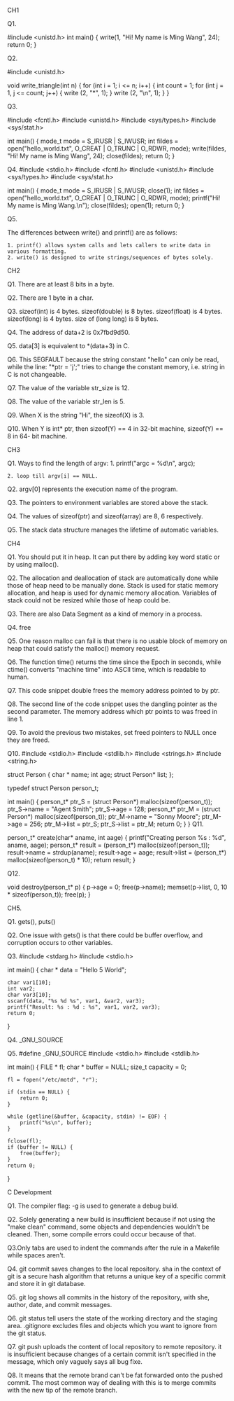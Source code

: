 CH1

Q1.

#include <unistd.h>
int main() {
	write(1, "Hi! My name is Ming Wang", 24);
	return 0;
}



Q2.

#include <unistd.h>
	
void write_triangle(int n) {
	for (int i = 1; i <= n; i++) {
		int count = 1;
		for (int j = 1, j <= count; j++) {
			write (2, "*", 1);
		}
		write (2, "\n", 1);
	}
}


Q3.

#include <fcntl.h>
#include <unistd.h>
#include <sys/types.h>
#include <sys/stat.h>


int main() {
	mode_t mode = S_IRUSR | S_IWUSR;
	int fildes = open("hello_world.txt", O_CREAT | O_TRUNC | O_RDWR, mode);
	write(fildes, "Hi! My name is Ming Wang", 24);
	close(fildes);
	return 0;
}

Q4.
#include <stdio.h>
#include <fcntl.h>
#include <unistd.h>
#include <sys/types.h>
#include <sys/stat.h>


int main() {
	mode_t mode = S_IRUSR | S_IWUSR;
	close(1);
	int fildes = open("hello_world.txt", O_CREAT | O_TRUNC | O_RDWR, mode);
	printf("Hi! My name is Ming Wang.\n");
	close(fildes);
	open(1);
	return 0;
}

Q5.

The differences between write() and printf() are as follows:

	1. printf() allows system calls and lets callers to write data in various formatting.
	2. write() is designed to write strings/sequences of bytes solely.

CH2

Q1. There are at least 8 bits in a byte.

Q2. There are 1 byte in a char.

Q3. sizeof(int) is 4 bytes.
       sizeof(double) is 8 bytes.
       sizeof(float) is 4 bytes.
       sizeof(long) is 4 bytes.
       size of (long long) is 8 bytes.

Q4. The address of data+2 is 0x7fbd9d50.

Q5. data[3] is equivalent to *(data+3) in C.

Q6. This SEGFAULT because the string constant "hello" can only be read, while the line: "*ptr = 'j';" tries to change the constant memory, i.e. string in C is not changeable.

Q7. The value of the variable str_size is 12.

Q8. The value of the variable str_len is 5.

Q9. When X is the string "Hi", the sizeof(X) is 3.

Q10. When Y is int* ptr, then sizeof(Y) == 4 in 32-bit machine, sizeof(Y) == 8 in 64- bit machine.

CH3

Q1. Ways to find the length of argv:
	1. printf("argc = %d\n", argc);

	2. loop till argv[i] == NULL.

Q2. argv[0] represents the execution name of the program.

Q3. The pointers to environment variables are stored above the stack.

Q4. The values of sizeof(ptr) and sizeof(array) are 8, 6 respectively.

Q5. The stack data structure manages the lifetime of automatic variables.

CH4

Q1. You should put it in heap. It can put there by adding key word static or by using malloc().

Q2. The allocation and deallocation of stack are automatically done while those of heap need to be manually done.
       Stack is used for static memory allocation, and heap is used for dynamic memory allocation.
       Variables of stack could not be resized while those of heap could be.

Q3. There are also Data Segment as a kind of memory in a process.

Q4. free

Q5. One reason malloc can fail is that there is no usable block of memory on heap that could satisfy the malloc() memory request.

Q6. The function time() returns the time since the Epoch in seconds, while ctime() converts "machine time" into ASCII time, which is readable to human.

Q7. This code snippet double frees the memory address pointed to by ptr.

Q8. The second line of the code snippet uses the dangling pointer as the second parameter. The memory address which ptr points to was freed in line 1.

Q9. To avoid the previous two mistakes, set freed pointers to NULL once they are freed.

Q10.
#include <stdio.h>
#include <stdlib.h>
#include <strings.h>
#include <string.h>

struct Person {
	char * name;
	int age;
	struct Person* list;
};

typedef struct Person person_t;


int main() {
	person_t* ptr_S = (struct Person*) malloc(sizeof(person_t));
	ptr_S->name = "Agent Smith";
	ptr_S->age = 128;
	person_t* ptr_M = (struct Person*) malloc(sizeof(person_t));
	ptr_M->name = "Sonny Moore";
	ptr_M->age = 256;
	ptr_M->list = ptr_S;
	ptr_S->list = ptr_M;
	return 0;
}
}
Q11.

person_t* create(char* aname, int aage) {
	printf("Creating person %s : %d", aname, aage);
	person_t* result = (person_t*) malloc(sizeof(person_t));
	result->name = strdup(aname);
	result->age = aage;
	result->list = (person_t*) malloc(sizeof(person_t) * 10);
	return result;
}


Q12.

void destroy(person_t* p) {
	p->age = 0;
	free(p->name);
	memset(p->list, 0, 10 * sizeof(person_t));
	free(p);
}


CH5.

Q1. gets(), puts()

Q2. One issue with gets() is that there could be buffer overflow, and corruption occurs to other variables.

Q3.
#include <stdarg.h>
#include <stdio.h>

int main() {
	char * data = "Hello 5 World";
	
	char var1[10];
	int var2;
	char var3[10];
	sscanf(data, "%s %d %s", var1, &var2, var3);
	printf("Result: %s : %d : %s", var1, var2, var3);
	return 0;
}

Q4. _GNU_SOURCE

Q5.
#define _GNU_SOURCE
#include <stdio.h>
#include <stdlib.h>

int main() {
	FILE * fl;
	char * buffer = NULL;
	size_t capacity = 0;
	
	fl = fopen("/etc/motd", "r");
	
	if (stdin == NULL) {
		return 0;
	}
	
	while (getline(&buffer, &capacity, stdin) != EOF) {
		printf("%s\n", buffer);
	}
	
	fclose(fl);
	if (buffer != NULL) {
		free(buffer);
	}
	return 0;
}

C Development

Q1. The compiler flag: -g is used to generate a debug build.

Q2. Solely generating a new build is insufficient because if not using the "make clean" command, some objects and dependencies wouldn't be cleaned. Then, some compile errors could occur because of that.

Q3.Only tabs are used to indent the commands after the rule in a Makefile while spaces aren't.

Q4. git commit saves changes to the local repository.  sha in the context of git is a secure hash algorithm that returns a unique key of a specific commit and store it in git database.

Q5. git log shows all commits in the history of the repository, with she, author, date, and commit messages.

Q6. git status tell users the state of the working directory and the staging area. .gitignore excludes files and objects which you want to ignore from the git status.

Q7. git push uploads the content of local repository to remote repository. it is insufficient because changes of a certain commit isn't specified in the message, which only vaguely says all bug fixe.

Q8. It means that the remote brand can't be fat forwarded onto the pushed commit. The most common way of dealing with this is to merge commits with the new tip of the remote branch.
